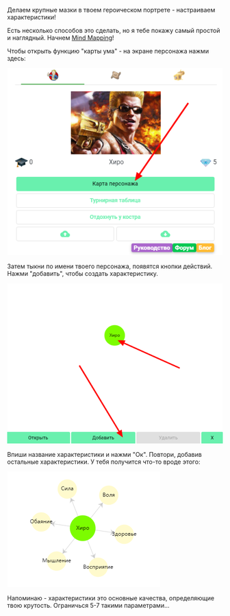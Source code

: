 Делаем крупные мазки в твоем героическом портрете - настраиваем характеристики!

Есть несколько способов это сделать, но я тебе покажу самый простой и наглядный. Начнем [Mind Mapping](https://mel.fm/blog/rafael-tyncherov1/8194-chto-takoye-karty-uma-i-kak-zarisovat-tsely-uchebnik)!

Чтобы открыть функцию "карты ума" - на экране персонажа нажми здесь:

![](../../static/img/ОткрытьКартуУма.jpg)

Затем тыкни по имени твоего персонажа, появятся кнопки действий. Нажми "добавить", чтобы создать характеристику.

![](../../static/img/ДобавитьХарактеристику.jpg)

Впиши название характеристики и нажми "Ок". Повтори, добавив остальные характеристики. У тебя получится что-то вроде этого:

![](../../static/img/ДобавленныеХарактеристики.jpg)

Напоминаю - характеристики это основные качества, определяющие твою крутость. Ограничься 5-7 такими параметрами...